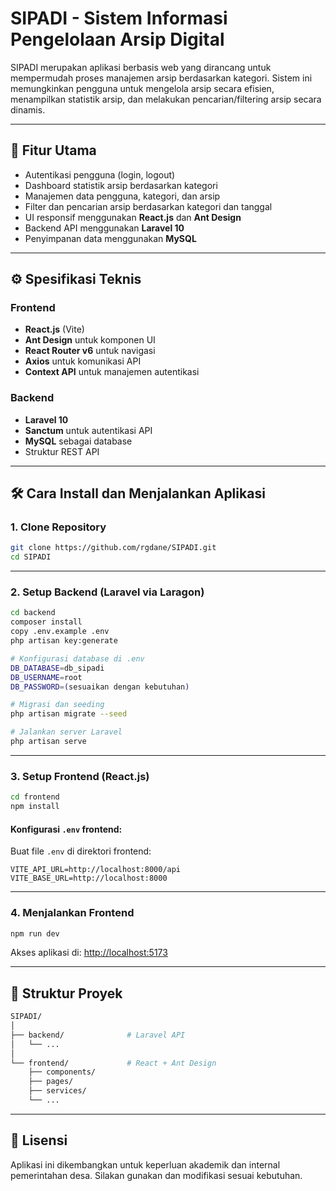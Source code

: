 # SIPADI - Sistem Informasi Pengelolaan Arsip Digital

SIPADI merupakan aplikasi berbasis web yang dirancang untuk mempermudah proses manajemen arsip berdasarkan kategori. Sistem ini memungkinkan pengguna untuk mengelola arsip secara efisien, menampilkan statistik arsip, dan melakukan pencarian/filtering arsip secara dinamis.

---

## 🚀 Fitur Utama

- Autentikasi pengguna (login, logout)
- Dashboard statistik arsip berdasarkan kategori
- Manajemen data pengguna, kategori, dan arsip
- Filter dan pencarian arsip berdasarkan kategori dan tanggal
- UI responsif menggunakan **React.js** dan **Ant Design**
- Backend API menggunakan **Laravel 10**
- Penyimpanan data menggunakan **MySQL**

---

## ⚙️ Spesifikasi Teknis

### Frontend
- **React.js** (Vite)
- **Ant Design** untuk komponen UI
- **React Router v6** untuk navigasi
- **Axios** untuk komunikasi API
- **Context API** untuk manajemen autentikasi

### Backend
- **Laravel 10**
- **Sanctum** untuk autentikasi API
- **MySQL** sebagai database
- Struktur REST API

---

## 🛠️ Cara Install dan Menjalankan Aplikasi

### 1. Clone Repository

```bash
git clone https://github.com/rgdane/SIPADI.git
cd SIPADI
```

---

### 2. Setup Backend (Laravel via Laragon)

```bash
cd backend
composer install
copy .env.example .env
php artisan key:generate

# Konfigurasi database di .env
DB_DATABASE=db_sipadi
DB_USERNAME=root
DB_PASSWORD=(sesuaikan dengan kebutuhan)

# Migrasi dan seeding
php artisan migrate --seed

# Jalankan server Laravel
php artisan serve
```

---

### 3. Setup Frontend (React.js)

```bash
cd frontend
npm install
```

#### Konfigurasi `.env` frontend:

Buat file `.env` di direktori frontend:

```env
VITE_API_URL=http://localhost:8000/api
VITE_BASE_URL=http://localhost:8000
```

---

### 4. Menjalankan Frontend

```bash
npm run dev
```

Akses aplikasi di: [http://localhost:5173](http://localhost:5173)

---

## 📁 Struktur Proyek

```bash
SIPADI/
│
├── backend/              # Laravel API
│   └── ...
│
└── frontend/             # React + Ant Design
    ├── components/
    ├── pages/
    ├── services/
    └── ...
```

---

## 📜 Lisensi

Aplikasi ini dikembangkan untuk keperluan akademik dan internal pemerintahan desa. Silakan gunakan dan modifikasi sesuai kebutuhan.